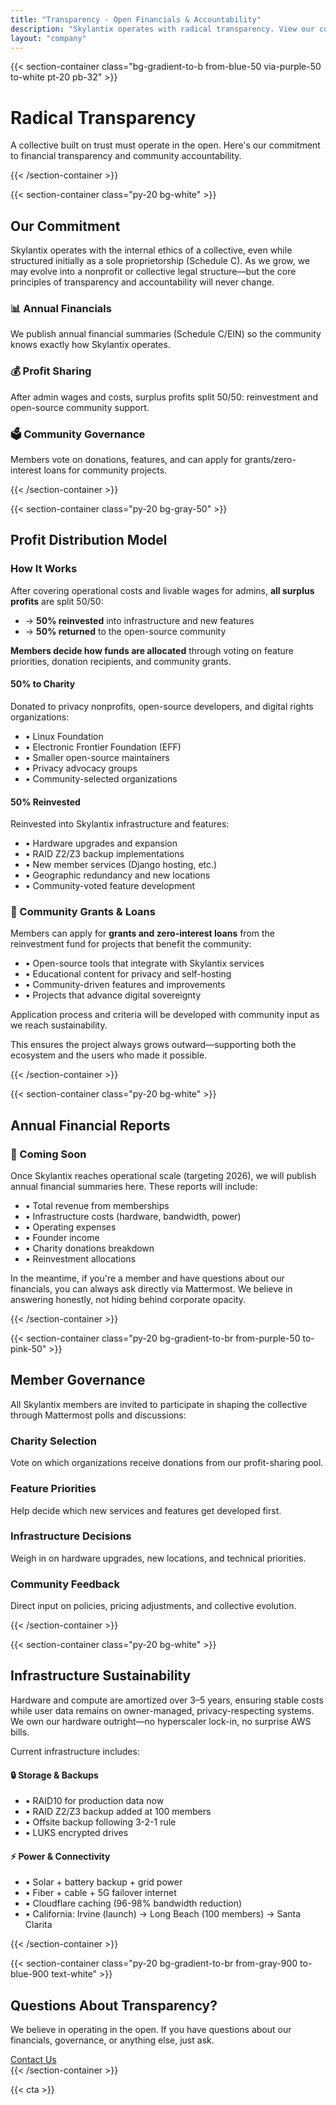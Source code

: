 ```yaml
---
title: "Transparency - Open Financials & Accountability"
description: "Skylantix operates with radical transparency. View our commitment to publishing financials and profit sharing."
layout: "company"
---
```


{{< section-container class="bg-gradient-to-b from-blue-50 via-purple-50 to-white pt-20 pb-32" >}}
    <div class="text-center max-w-4xl mx-auto">
        <h1 class="text-4xl md:text-5xl font-bold mb-6">Radical Transparency</h1>
        <p class="text-xl text-gray-700 mb-8">
            A collective built on trust must operate in the open. Here's our commitment to financial transparency and community accountability.
        </p>
    </div>
{{< /section-container >}}

{{< section-container class="py-20 bg-white" >}}
    <div class="max-w-4xl mx-auto">
        <h2 class="text-3xl font-bold mb-8">Our Commitment</h2>
        <div class="prose prose-lg text-gray-700">
            <p>
                Skylantix operates with the internal ethics of a collective, even while structured initially as a sole proprietorship (Schedule C). As we grow, we may evolve into a nonprofit or collective legal structure—but the core principles of transparency and accountability will never change.
            </p>
        </div>
        <div class="grid grid-cols-1 md:grid-cols-3 gap-6 my-8">
            <div class="bg-gradient-to-br from-blue-50 to-blue-100 p-6 rounded-lg border-2 border-blue-200">
                <h3 class="font-bold text-blue-900 mb-3 text-xl">📊 Annual Financials</h3>
                <p class="text-sm text-gray-700">We publish annual financial summaries (Schedule C/EIN) so the community knows exactly how Skylantix operates.</p>
            </div>
            <div class="bg-gradient-to-br from-purple-50 to-purple-100 p-6 rounded-lg border-2 border-purple-200">
                <h3 class="font-bold text-purple-900 mb-3 text-xl">💰 Profit Sharing</h3>
                <p class="text-sm text-gray-700">After admin wages and costs, surplus profits split 50/50: reinvestment and open-source community support.</p>
            </div>
            <div class="bg-gradient-to-br from-green-50 to-green-100 p-6 rounded-lg border-2 border-green-200">
                <h3 class="font-bold text-green-900 mb-3 text-xl">🗳️ Community Governance</h3>
                <p class="text-sm text-gray-700">Members vote on donations, features, and can apply for grants/zero-interest loans for community projects.</p>
            </div>
        </div>
    </div>
{{< /section-container >}}

{{< section-container class="py-20 bg-gray-50" >}}
    <div class="max-w-5xl mx-auto">
        <h2 class="text-3xl font-bold mb-8 text-center">Profit Distribution Model</h2>
        <div class="bg-white rounded-xl shadow-lg p-8">
            <div class="mb-8">
                <h3 class="text-xl font-bold text-gray-900 mb-4">How It Works</h3>
                <p class="text-gray-700 mb-4">
                    After covering operational costs and livable wages for admins, <strong>all surplus profits</strong> are split 50/50:
                </p>
                <ul class="space-y-2 text-gray-700 mb-4 ml-6">
                    <li class="flex items-start">
                        <span class="mr-2 text-blue-600 font-bold">→</span>
                        <span><strong>50% reinvested</strong> into infrastructure and new features</span>
                    </li>
                    <li class="flex items-start">
                        <span class="mr-2 text-green-600 font-bold">→</span>
                        <span><strong>50% returned</strong> to the open-source community</span>
                    </li>
                </ul>
                <p class="text-gray-700 mb-4">
                    <strong>Members decide how funds are allocated</strong> through voting on feature priorities, donation recipients, and community grants.
                </p>
            </div>
            <div class="grid grid-cols-1 md:grid-cols-2 gap-8">
                <div class="bg-gradient-to-br from-green-50 to-emerald-50 p-6 rounded-lg border-2 border-green-300">
                    <h4 class="text-2xl font-bold text-green-800 mb-4">50% to Charity</h4>
                    <p class="text-gray-700 mb-4">Donated to privacy nonprofits, open-source developers, and digital rights organizations:</p>
                    <ul class="space-y-2 text-sm text-gray-700">
                        <li class="flex items-start">
                            <span class="mr-2 text-green-600">•</span>
                            <span>Linux Foundation</span>
                        </li>
                        <li class="flex items-start">
                            <span class="mr-2 text-green-600">•</span>
                            <span>Electronic Frontier Foundation (EFF)</span>
                        </li>
                        <li class="flex items-start">
                            <span class="mr-2 text-green-600">•</span>
                            <span>Smaller open-source maintainers</span>
                        </li>
                        <li class="flex items-start">
                            <span class="mr-2 text-green-600">•</span>
                            <span>Privacy advocacy groups</span>
                        </li>
                        <li class="flex items-start">
                            <span class="mr-2 text-green-600">•</span>
                            <span>Community-selected organizations</span>
                        </li>
                    </ul>
                </div>
                <div class="bg-gradient-to-br from-blue-50 to-indigo-50 p-6 rounded-lg border-2 border-blue-300">
                    <h4 class="text-2xl font-bold text-blue-800 mb-4">50% Reinvested</h4>
                    <p class="text-gray-700 mb-4">Reinvested into Skylantix infrastructure and features:</p>
                    <ul class="space-y-2 text-sm text-gray-700">
                        <li class="flex items-start">
                            <span class="mr-2 text-blue-600">•</span>
                            <span>Hardware upgrades and expansion</span>
                        </li>
                        <li class="flex items-start">
                            <span class="mr-2 text-blue-600">•</span>
                            <span>RAID Z2/Z3 backup implementations</span>
                        </li>
                        <li class="flex items-start">
                            <span class="mr-2 text-blue-600">•</span>
                            <span>New member services (Django hosting, etc.)</span>
                        </li>
                        <li class="flex items-start">
                            <span class="mr-2 text-blue-600">•</span>
                            <span>Geographic redundancy and new locations</span>
                        </li>
                        <li class="flex items-start">
                            <span class="mr-2 text-blue-600">•</span>
                            <span>Community-voted feature development</span>
                        </li>
                    </ul>
                </div>
            </div>
            <div class="mt-8 p-6 bg-purple-50 rounded-lg border-2 border-purple-300">
                <h3 class="text-xl font-bold text-purple-900 mb-4">🎯 Community Grants & Loans</h3>
                <p class="text-gray-700 mb-4">
                    Members can apply for <strong>grants and zero-interest loans</strong> from the reinvestment fund for projects that benefit the community:
                </p>
                <ul class="space-y-2 text-sm text-gray-700">
                    <li class="flex items-start">
                        <span class="mr-2 text-purple-600">•</span>
                        <span>Open-source tools that integrate with Skylantix services</span>
                    </li>
                    <li class="flex items-start">
                        <span class="mr-2 text-purple-600">•</span>
                        <span>Educational content for privacy and self-hosting</span>
                    </li>
                    <li class="flex items-start">
                        <span class="mr-2 text-purple-600">•</span>
                        <span>Community-driven features and improvements</span>
                    </li>
                    <li class="flex items-start">
                        <span class="mr-2 text-purple-600">•</span>
                        <span>Projects that advance digital sovereignty</span>
                    </li>
                </ul>
                <p class="text-sm text-gray-600 mt-4 italic">
                    Application process and criteria will be developed with community input as we reach sustainability.
                </p>
            </div>
            <div class="mt-6 p-4 bg-amber-50 rounded-lg border border-amber-200">
                <p class="text-sm text-gray-700 italic text-center">
                    This ensures the project always grows outward—supporting both the ecosystem and the users who made it possible.
                </p>
            </div>
        </div>
    </div>
{{< /section-container >}}

{{< section-container class="py-20 bg-white" >}}
    <div class="max-w-4xl mx-auto">
        <h2 class="text-3xl font-bold mb-8">Annual Financial Reports</h2>
        <div class="bg-blue-50 rounded-lg p-8 border-2 border-blue-200 mb-8">
            <h3 class="text-xl font-bold text-blue-900 mb-4">📅 Coming Soon</h3>
            <p class="text-gray-700">
                Once Skylantix reaches operational scale (targeting 2026), we will publish annual financial summaries here. These reports will include:
            </p>
            <ul class="mt-4 space-y-2 text-gray-700">
                <li class="flex items-start">
                    <span class="mr-2 text-blue-600">•</span>
                    <span>Total revenue from memberships</span>
                </li>
                <li class="flex items-start">
                    <span class="mr-2 text-blue-600">•</span>
                    <span>Infrastructure costs (hardware, bandwidth, power)</span>
                </li>
                <li class="flex items-start">
                    <span class="mr-2 text-blue-600">•</span>
                    <span>Operating expenses</span>
                </li>
                <li class="flex items-start">
                    <span class="mr-2 text-blue-600">•</span>
                    <span>Founder income</span>
                </li>
                <li class="flex items-start">
                    <span class="mr-2 text-blue-600">•</span>
                    <span>Charity donations breakdown</span>
                </li>
                <li class="flex items-start">
                    <span class="mr-2 text-blue-600">•</span>
                    <span>Reinvestment allocations</span>
                </li>
            </ul>
        </div>
        <div class="prose prose-lg text-gray-700">
            <p>
                In the meantime, if you're a member and have questions about our financials, you can always ask directly via Mattermost. We believe in answering honestly, not hiding behind corporate opacity.
            </p>
        </div>
    </div>
{{< /section-container >}}

{{< section-container class="py-20 bg-gradient-to-br from-purple-50 to-pink-50" >}}
    <div class="max-w-4xl mx-auto">
        <h2 class="text-3xl font-bold mb-8 text-center">Member Governance</h2>
        <div class="bg-white rounded-xl shadow-lg p-8">
            <p class="text-lg text-gray-700 mb-6">
                All Skylantix members are invited to participate in shaping the collective through Mattermost polls and discussions:
            </p>
            <div class="grid grid-cols-1 md:grid-cols-2 gap-6">
                <div class="bg-gradient-to-br from-blue-50 to-blue-100 p-6 rounded-lg">
                    <h3 class="font-bold text-blue-900 mb-3">Charity Selection</h3>
                    <p class="text-sm text-gray-700">Vote on which organizations receive donations from our profit-sharing pool.</p>
                </div>
                <div class="bg-gradient-to-br from-purple-50 to-purple-100 p-6 rounded-lg">
                    <h3 class="font-bold text-purple-900 mb-3">Feature Priorities</h3>
                    <p class="text-sm text-gray-700">Help decide which new services and features get developed first.</p>
                </div>
                <div class="bg-gradient-to-br from-green-50 to-green-100 p-6 rounded-lg">
                    <h3 class="font-bold text-green-900 mb-3">Infrastructure Decisions</h3>
                    <p class="text-sm text-gray-700">Weigh in on hardware upgrades, new locations, and technical priorities.</p>
                </div>
                <div class="bg-gradient-to-br from-amber-50 to-orange-100 p-6 rounded-lg">
                    <h3 class="font-bold text-amber-900 mb-3">Community Feedback</h3>
                    <p class="text-sm text-gray-700">Direct input on policies, pricing adjustments, and collective evolution.</p>
                </div>
            </div>
        </div>
    </div>
{{< /section-container >}}

{{< section-container class="py-20 bg-white" >}}
    <div class="max-w-4xl mx-auto">
        <h2 class="text-3xl font-bold mb-8">Infrastructure Sustainability</h2>
        <div class="prose prose-lg text-gray-700">
            <p>
                Hardware and compute are amortized over 3–5 years, ensuring stable costs while user data remains on owner-managed, privacy-respecting systems. We own our hardware outright—no hyperscaler lock-in, no surprise AWS bills.
            </p>
            <p>
                Current infrastructure includes:
            </p>
        </div>
        <div class="grid grid-cols-1 md:grid-cols-2 gap-6 my-8">
            <div class="bg-gray-50 p-6 rounded-lg border border-gray-200">
                <h4 class="font-bold text-gray-900 mb-3">🔒 Storage & Backups</h4>
                <ul class="space-y-2 text-sm text-gray-700">
                    <li>• RAID10 for production data now</li>
                    <li>• RAID Z2/Z3 backup added at 100 members</li>
                    <li>• Offsite backup following 3-2-1 rule</li>
                    <li>• LUKS encrypted drives</li>
                </ul>
            </div>
            <div class="bg-gray-50 p-6 rounded-lg border border-gray-200">
                <h4 class="font-bold text-gray-900 mb-3">⚡ Power & Connectivity</h4>
                <ul class="space-y-2 text-sm text-gray-700">
                    <li>• Solar + battery backup + grid power</li>
                    <li>• Fiber + cable + 5G failover internet</li>
                    <li>• Cloudflare caching (96-98% bandwidth reduction)</li>
                    <li>• California: Irvine (launch) → Long Beach (100 members) → Santa Clarita</li>
                </ul>
            </div>
        </div>
    </div>
{{< /section-container >}}

{{< section-container class="py-20 bg-gradient-to-br from-gray-900 to-blue-900 text-white" >}}
    <div class="max-w-4xl mx-auto text-center">
        <h2 class="text-3xl md:text-4xl font-bold mb-6">Questions About Transparency?</h2>
        <p class="text-xl leading-relaxed mb-8">
            We believe in operating in the open. If you have questions about our financials, governance, or anything else, just ask.
        </p>
        <a href="/contact" class="inline-flex items-center justify-center px-8 py-4 rounded-lg font-bold transition duration-200 ease-in-out bg-white text-blue-900 hover:bg-gray-100 hover:scale-105 text-lg">
            Contact Us
        </a>
    </div>
{{< /section-container >}}

{{< cta >}}

